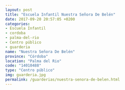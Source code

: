 ```yaml
---
layout: post
title: "Escuela Infantil Nuestra Señora De Belén"
date: 2017-09-20 20:57:05 +0200
categories:
- Escuela Infantil
- cordoba
- palma-del-rio
- Centro público
- guarderia
name: "Nuestra Señora De Belén"
province: "Córdoba"
location: "Palma del Rio"
code: "14010488"
type: "Centro público"
img: guarderia.jpg
permalink: /guarderias/nuestra-senora-de-belen.html
---
```

